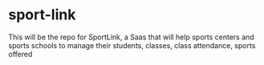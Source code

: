 # sport-link
This will be the repo for SportLink, a Saas that will help sports centers and sports schools to manage their students, classes, class attendance, sports offered
